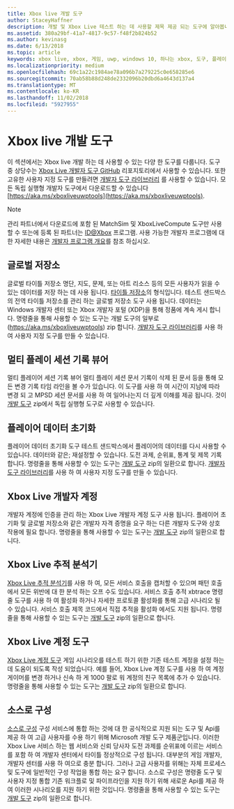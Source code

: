 ```yaml
---
title: Xbox live 개발 도구
author: StaceyHaffner
description: 개발 및 Xbox Live 테스트 하는 데 사용할 제목 제공 되는 도구에 알아봅니다.
ms.assetid: 380a29bf-41a7-4817-9c57-f48f2b824b52
ms.author: kevinasg
ms.date: 6/13/2018
ms.topic: article
keywords: xbox live, xbox, 게임, uwp, windows 10, 하나는 xbox, 도구, 플레이어 초기화, live 추적 분석기, LTA, xbox live 계정 도구
ms.localizationpriority: medium
ms.openlocfilehash: 69c1a22c1984ae78a096b7a279225c0e658285e6
ms.sourcegitcommit: 70ab58b88d248de2332096b20dbd6a4643d137a4
ms.translationtype: MT
ms.contentlocale: ko-KR
ms.lasthandoff: 11/02/2018
ms.locfileid: "5927955"
---
```

# <a name="development-tools-for-xbox-live"></a>Xbox live 개발 도구

이 섹션에서는 Xbox live 개발 하는 데 사용할 수 있는 다양 한 도구를 다룹니다. 도구 중 상당수는 [Xbox Live 개발자 도구 GitHub](https://github.com/Microsoft/xbox-live-developer-tools) 리포지토리에서 사용할 수 있습니다. 또한 고유한 사용자 지정 도구를 만들려면 [개발자 도구 라이브러리](https://www.nuget.org/packages/Microsoft.Xbox.Services.DevTools) 를 사용할 수 있습니다. 모든 독립 실행형 개발자 도구에서 다운로드할 수 있습니다 [https://aka.ms/xboxliveuwptools](https://aka.ms/xboxliveuwptools).

> [!NOTE]
> 관리 파트너에서 다운로드에 포함 된 MatchSim 및 XboxLiveCompute 도구만 사용할 수 또는에 등록 된 파트너는 [ID@Xbox](http://www.xbox.com/Developers/id) 프로그램. 사용 가능한 개발자 프로그램에 대 한 자세한 내용은 [개발자 프로그램 개요](https://docs.microsoft.com/windows/uwp/xbox-live/developer-program-overview)를 참조 하십시오. 

## <a name="global-storage"></a>글로벌 저장소
글로벌 타이틀 저장소 명단, 지도, 문제, 또는 아트 리소스 등의 모든 사용자가 읽을 수 있는 데이터를 저장 하는 데 사용 됩니다. [타이틀 저장소](../storage-platform/xbox-live-title-storage/xbox-live-title-storage.md)의 형식입니다. 테스트 샌드박스의 전역 타이틀 저장소를 관리 하는 글로벌 저장소 도구 사용 됩니다. 데이터는 Windows 개발자 센터 또는 Xbox 개발자 포털 (XDP)을 통해 정품에 계속 게시 합니다. 명령줄을 통해 사용할 수 있는 도구는 개발 도구의 일부로 (https://aka.ms/xboxliveuwptools) zip 합니다. [개발자 도구 라이브러리](https://www.nuget.org/packages/Microsoft.Xbox.Services.DevTools)를 사용 하 여 사용자 지정 도구를 만들 수 있습니다.

## <a name="multiplayer-session-history-viewer"></a>멀티 플레이 세션 기록 뷰어
멀티 플레이어 세션 기록 뷰어 멀티 플레이 세션 문서 기록이 삭제 된 문서 등을 통해 모든 변경 기록 타임 라인을 볼 수가 있습니다. 이 도구를 사용 하 여 시간이 지남에 따라 변경 되 고 MPSD 세션 문서를 사용 하 여 일어나는지 더 깊게 이해를 제공 됩니다. 것이 [개발 도구](https://aka.ms/xboxliveuwptools) zip에서 독립 실행형 도구로 사용할 수 있습니다.

## <a name="player-data-reset"></a>플레이어 데이터 초기화
플레이어 데이터 초기화 도구 테스트 샌드박스에서 플레이어의 데이터를 다시 사용할 수 있습니다. 데이터와 같은; 재설정할 수 있습니다. 도전 과제, 순위표, 통계 및 제목 기록 합니다. 명령줄을 통해 사용할 수 있는 도구는 [개발 도구](https://aka.ms/xboxliveuwptools) zip의 일환으로 합니다. [개발자 도구 라이브러리](https://www.nuget.org/packages/Microsoft.Xbox.Services.DevTools)를 사용 하 여 사용자 지정 도구를 만들 수 있습니다.

## <a name="xbox-live-developer-account"></a>Xbox Live 개발자 계정
개발자 계정에 인증을 관리 하는 Xbox Live 개발자 계정 도구 사용 됩니다. 플레이어 초기화 및 글로벌 저장소와 같은 개발자 자격 증명을 요구 하는 다른 개발자 도구와 상호 작용에 필요 합니다. 명령줄을 통해 사용할 수 있는 도구는 [개발 도구](https://aka.ms/xboxliveuwptools) zip의 일환으로 합니다.

## <a name="xbox-live-trace-analyzer"></a>Xbox Live 추적 분석기
[Xbox Live 추적 분석기](analyze-service-calls.md)를 사용 하 여, 모든 서비스 호출을 캡처할 수 있으며 패턴 호출에서 모든 위반에 대 한 분석 하는 오프 수도 있습니다. 서비스 호출 추적 xbtrace 명령줄 도구를 사용 하 여 활성화 하거나 자세한 프로토콜 활성화를 통해 고급 시나리오 될 수 있습니다. 서비스 호출 제목 코드에서 직접 추적을 활성화 에서도 지원 됩니다. 명령줄을 통해 사용할 수 있는 도구는 [개발 도구](https://aka.ms/xboxliveuwptools) zip의 일환으로 합니다.

## <a name="xbox-live-account-tool"></a>Xbox Live 계정 도구  
[Xbox Live 계정 도구](xbox-live-account-tool.md) 게임 시나리오를 테스트 하기 위한 기존 테스트 계정을 설정 하는 데 도움이 되도록 작성 되었습니다. 예를 들어, Xbox Live 계정 도구를 사용 하 여 계정 게이머를 변경 하거나 신속 하 게 1000 팔로 워 계정의 친구 목록에 추가 수 있습니다. 명령줄을 통해 사용할 수 있는 도구는 [개발 도구](https://aka.ms/xboxliveuwptools) zip의 일환으로 합니다.

## <a name="config-as-source"></a>소스로 구성
[소스로 구성](https://github.com/Microsoft/xbox-live-developer-tools/blob/master/CONFIGASSOURCE.md) 구성 서비스에 통합 하는 것에 대 한 공식적으로 지원 되는 도구 및 Api를 제공 하 여 고급 사용자를 수용 하기 위해 Microsoft 개발 도구 제품군입니다. 이러한 Xbox Live 서비스 하는 웹 서비스와 신뢰 당사자 도전 과제를 순위표에 이르는 서비스를 포함 하 여 개발자 센터에서 타이틀 정상적으로 구성 됩니다. 대부분의 게임 개발자, 개발자 센터를 사용 하 여으로 충분 합니다. 그러나 고급 사용자를 위해는 자체 프로세스 및 도구에 일반적인 구성 작업을 통합 하는 요구 합니다.  소스로 구성은 명령줄 도구 및 사용자 지정 통합 기존 워크플로 및 파이프라인을 지원 하기 위해 새로운 Api를 제공 하 여 이러한 시나리오를 지원 하기 위한 것입니다. 명령줄을 통해 사용할 수 있는 도구는 [개발 도구](https://aka.ms/xboxliveuwptools) zip의 일환으로 합니다.
